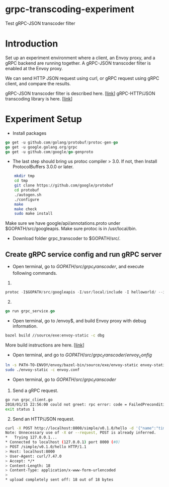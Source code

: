 # grpc-transcoding-experiment
Test gRPC-JSON transcoder filter 

# Introduction
Set up an experiment environment where a client, an Envoy proxy, and a gRPC backend are running together. A gRPC-JSON transcoder filter is enabled at the Envoy proxy.

We can send HTTP JSON request using curl, or gRPC request using gRPC client, and compare the results.

gRPC-JSON transcoder filter is described here. [[link](https://www.envoyproxy.io/docs/envoy/latest/configuration/http_filters/grpc_json_transcoder_filter "link")]
gRPC-HTTP/JSON transcoding library is here. [[link](https://github.com/grpc-ecosystem/grpc-httpjson-transcoding "link")]

# Experiment Setup
- Install packages
```go
go get -u github.com/golang/protobuf/protoc-gen-go
go get -u google.golang.org/grpc
go get -u github.com/google/go-genproto
```
- The last step should bring us protoc compiler > 3.0. If not, then Install ProtocolBuffers 3.0.0 or later.
```bash
    mkdir tmp
    cd tmp
    git clone https://github.com/google/protobuf
    cd protobuf
    ./autogen.sh
    ./configure
    make
    make check
    sudo make install
```
Make sure we have google/api/annotations.proto under $GOPATH/src/googleapis.
Make sure protoc is in /usr/local/bin.

- Download folder grpc_transcoder to $GOPATH/src/.

## Create gRPC service config and run gRPC server
- Open terminal, go to $GOPATH/src/grpc_transcoder$, and execute following commands.
1. 
```go
protoc -I$GOPATH/src/googleapis -I/usr/local/include -I helloworld/ --include_imports --include_source_info --descriptor_set_out=helloworld/helloworld.pb helloworld/helloworld.proto --go_out=plugins=grpc:helloworld
```
2. 
```go
go run grpc_service.go
```
- Open terminal, go to /envoy$, and build Envoy proxy with debug information.
```bash
bazel build //source/exe:envoy-static -c dbg
```
More build instructions are here. [[link](https://github.com/envoyproxy/envoy/blob/master/bazel/README.md "link")]
- Open terminal, and go to $GOPATH/src/grpc_transcoder/envoy_config$
```bash
ln -s PATH-TO-ENVOY/envoy/bazel-bin/source/exe/envoy-static envoy-static
sudo ./envoy-static -c envoy.conf 
```
- Open terminal, go to $GOPATH/src/grpc_transcoder$ 
1. Send a gRPC request.
```bash
go run grpc_client.go 
2018/01/15 22:56:00 could not greet: rpc error: code = FailedPrecondition desc = transport: received the unexpected content-type "text/plain"
exit status 1
```
2. Send an HTTP/JSON request.
```bash
curl -X POST http://localhost:8000/simple/v0.1.0/hello -d '{"name":"timeout"}' -v
Note: Unnecessary use of -X or --request, POST is already inferred.
*   Trying 127.0.0.1...
* Connected to localhost (127.0.0.1) port 8000 (#0)
> POST /simple/v0.1.0/hello HTTP/1.1
> Host: localhost:8000
> User-Agent: curl/7.47.0
> Accept: */*
> Content-Length: 18
> Content-Type: application/x-www-form-urlencoded
> 
* upload completely sent off: 18 out of 18 bytes
```
